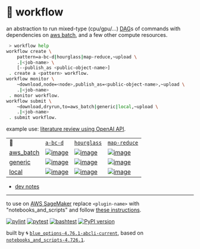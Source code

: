 # 📜 workflow

an abstraction to run mixed-type (cpu/gpu/...) [DAG](https://networkx.org/documentation/stable/reference/classes/digraph.html)s of commands with dependencies on [aws batch](https://aws.amazon.com/batch/), and a few other compute resources.

```bash
 > workflow help
workflow create \
	pattern=a-bc-d|hourglass|map-reduce,~upload \
	.|<job-name> \
	[--publish_as <public-object-name>]
 . create a <pattern> workflow.
workflow monitor \
	~download,node=<node>,publish_as=<public-object-name>,~upload \
	.|<job-name>
 . monitor workflow.
workflow submit \
	~download,dryrun,to=aws_batch|generic|local,~upload \
	.|<job-name>
 . submit workflow.
```

example use: [literature review using OpenAI API](https://github.com/kamangir/openai-commands/tree/main/openai_commands/literature_review).

|   |   |   |   |
| --- | --- | --- | --- |
| 📜 | [`a-bc-d`](./patterns/a-bc-d.dot) | [`hourglass`](./patterns/hourglass.dot) | [`map-reduce`](./patterns/map-reduce.dot) |
| [aws_batch](./runners/aws_batch.py) | [![image](https://kamangir-public.s3.ca-central-1.amazonaws.com/aws_batch-a-bc-d/workflow.gif?raw=true&random=n0bVIrtj96oPdJnm)](https://kamangir-public.s3.ca-central-1.amazonaws.com/aws_batch-a-bc-d/workflow.gif?raw=true&random=n0bVIrtj96oPdJnm) | [![image](https://kamangir-public.s3.ca-central-1.amazonaws.com/aws_batch-hourglass/workflow.gif?raw=true&random=eurSKj3YUJUqeVIf)](https://kamangir-public.s3.ca-central-1.amazonaws.com/aws_batch-hourglass/workflow.gif?raw=true&random=eurSKj3YUJUqeVIf) | [![image](https://kamangir-public.s3.ca-central-1.amazonaws.com/aws_batch-map-reduce/workflow.gif?raw=true&random=0wXOd2NrZIGleyhg)](https://kamangir-public.s3.ca-central-1.amazonaws.com/aws_batch-map-reduce/workflow.gif?raw=true&random=0wXOd2NrZIGleyhg) |
| [generic](./runners/generic.py) | [![image](https://kamangir-public.s3.ca-central-1.amazonaws.com/generic-a-bc-d/workflow.gif?raw=true&random=RHGVnwHE3PmEWZnn)](https://kamangir-public.s3.ca-central-1.amazonaws.com/generic-a-bc-d/workflow.gif?raw=true&random=RHGVnwHE3PmEWZnn) | [![image](https://kamangir-public.s3.ca-central-1.amazonaws.com/generic-hourglass/workflow.gif?raw=true&random=mflZKZQhIONUnvtV)](https://kamangir-public.s3.ca-central-1.amazonaws.com/generic-hourglass/workflow.gif?raw=true&random=mflZKZQhIONUnvtV) | [![image](https://kamangir-public.s3.ca-central-1.amazonaws.com/generic-map-reduce/workflow.gif?raw=true&random=XvhGXuO2LucfcUyY)](https://kamangir-public.s3.ca-central-1.amazonaws.com/generic-map-reduce/workflow.gif?raw=true&random=XvhGXuO2LucfcUyY) |
| [local](./runners/local.py) | [![image](https://kamangir-public.s3.ca-central-1.amazonaws.com/local-a-bc-d/workflow.gif?raw=true&random=nj9qVB8y52WzR49P)](https://kamangir-public.s3.ca-central-1.amazonaws.com/local-a-bc-d/workflow.gif?raw=true&random=nj9qVB8y52WzR49P) | [![image](https://kamangir-public.s3.ca-central-1.amazonaws.com/local-hourglass/workflow.gif?raw=true&random=RpDs01avrAKh02fM)](https://kamangir-public.s3.ca-central-1.amazonaws.com/local-hourglass/workflow.gif?raw=true&random=RpDs01avrAKh02fM) | [![image](https://kamangir-public.s3.ca-central-1.amazonaws.com/local-map-reduce/workflow.gif?raw=true&random=13cJyyMTe5jUhzK0)](https://kamangir-public.s3.ca-central-1.amazonaws.com/local-map-reduce/workflow.gif?raw=true&random=13cJyyMTe5jUhzK0) |

- [dev notes](https://arash-kamangir.medium.com/%EF%B8%8F-openai-experiments-54-e49117dc69ef)

---

to use on [AWS SageMaker](https://aws.amazon.com/sagemaker/) replace `<plugin-name>` with "notebooks_and_scripts" and follow [these instructions](https://github.com/kamangir/notebooks-and-scripts/blob/main/SageMaker.md).

[![pylint](https://github.com/kamangir/notebooks-and-scripts/actions/workflows/pylint.yml/badge.svg)](https://github.com/kamangir/notebooks-and-scripts/actions/workflows/pylint.yml) [![pytest](https://github.com/kamangir/notebooks-and-scripts/actions/workflows/pytest.yml/badge.svg)](https://github.com/kamangir/notebooks-and-scripts/actions/workflows/pytest.yml) [![bashtest](https://github.com/kamangir/notebooks-and-scripts/actions/workflows/bashtest.yml/badge.svg)](https://github.com/kamangir/notebooks-and-scripts/actions/workflows/bashtest.yml) [![PyPI version](https://img.shields.io/pypi/v/notebooks-and-scripts.svg)](https://pypi.org/project/notebooks-and-scripts/)

built by 🌀 [`blue_options-4.76.1-abcli-current`](https://github.com/kamangir/awesome-bash-cli), based on [`notebooks_and_scripts-4.726.1`](https://github.com/kamangir/notebooks-and-scripts).
